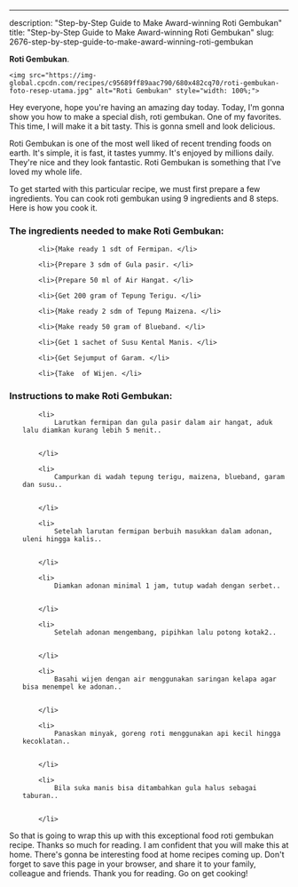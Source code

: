 ---
description: "Step-by-Step Guide to Make Award-winning Roti Gembukan"
title: "Step-by-Step Guide to Make Award-winning Roti Gembukan"
slug: 2676-step-by-step-guide-to-make-award-winning-roti-gembukan

<p>
	<strong>Roti Gembukan</strong>. 
	
</p>
<p>
	
	<img src="https://img-global.cpcdn.com/recipes/c95689ff89aac790/680x482cq70/roti-gembukan-foto-resep-utama.jpg" alt="Roti Gembukan" style="width: 100%;">
	
	
</p>
<p>
	Hey everyone, hope you're having an amazing day today. Today, I'm gonna show you how to make a special dish, roti gembukan. One of my favorites. This time, I will make it a bit tasty. This is gonna smell and look delicious.
</p>
	
<p>
	Roti Gembukan is one of the most well liked of recent trending foods on earth. It's simple, it is fast, it tastes yummy. It's enjoyed by millions daily. They're nice and they look fantastic. Roti Gembukan is something that I've loved my whole life.
</p>
<p>
	
</p>

<p>
To get started with this particular recipe, we must first prepare a few ingredients. You can cook roti gembukan using 9 ingredients and 8 steps. Here is how you cook it.
</p>

<h3>The ingredients needed to make Roti Gembukan:</h3>

<ol>
	
		<li>{Make ready 1 sdt of Fermipan. </li>
	
		<li>{Prepare 3 sdm of Gula pasir. </li>
	
		<li>{Prepare 50 ml of Air Hangat. </li>
	
		<li>{Get 200 gram of Tepung Terigu. </li>
	
		<li>{Make ready 2 sdm of Tepung Maizena. </li>
	
		<li>{Make ready 50 gram of Blueband. </li>
	
		<li>{Get 1 sachet of Susu Kental Manis. </li>
	
		<li>{Get Sejumput of Garam. </li>
	
		<li>{Take  of Wijen. </li>
	
</ol>
<p>
	
</p>

<h3>Instructions to make Roti Gembukan:</h3>

<ol>
	
		<li>
			Larutkan fermipan dan gula pasir dalam air hangat, aduk lalu diamkan kurang lebih 5 menit..
			
			
		</li>
	
		<li>
			Campurkan di wadah tepung terigu, maizena, blueband, garam dan susu..
			
			
		</li>
	
		<li>
			Setelah larutan fermipan berbuih masukkan dalam adonan, uleni hingga kalis..
			
			
		</li>
	
		<li>
			Diamkan adonan minimal 1 jam, tutup wadah dengan serbet..
			
			
		</li>
	
		<li>
			Setelah adonan mengembang, pipihkan lalu potong kotak2..
			
			
		</li>
	
		<li>
			Basahi wijen dengan air menggunakan saringan kelapa agar bisa menempel ke adonan..
			
			
		</li>
	
		<li>
			Panaskan minyak, goreng roti menggunakan api kecil hingga kecoklatan..
			
			
		</li>
	
		<li>
			Bila suka manis bisa ditambahkan gula halus sebagai taburan..
			
			
		</li>
	
</ol>

<p>
	
</p>

<p>
	So that is going to wrap this up with this exceptional food roti gembukan recipe. Thanks so much for reading. I am confident that you will make this at home. There's gonna be interesting food at home recipes coming up. Don't forget to save this page in your browser, and share it to your family, colleague and friends. Thank you for reading. Go on get cooking!
</p>

